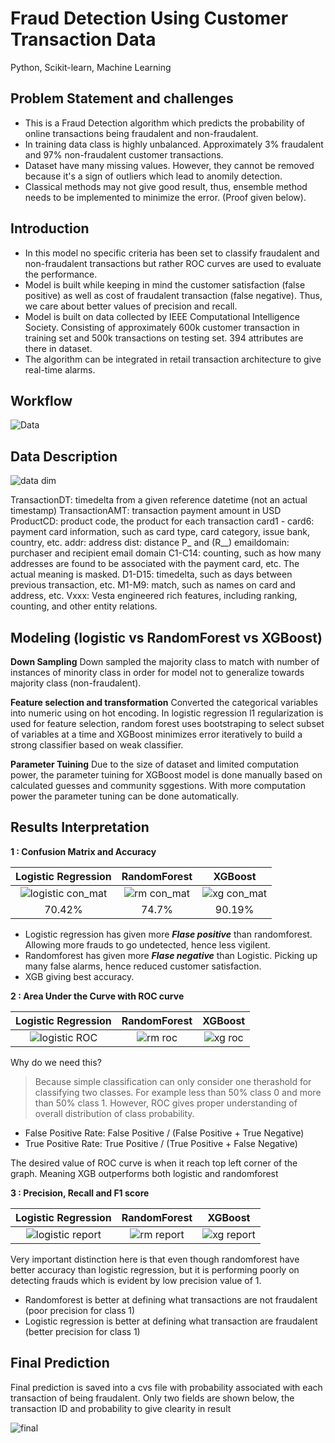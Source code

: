 # Fraud Detection Using Customer Transaction Data
Python, Scikit-learn, Machine Learning

## Problem Statement and challenges
- This is a Fraud Detection algorithm which predicts the probability of online transactions being fraudalent and non-fraudalent.
- In training data class is highly unbalanced. Approximately 3% fraudalent and 97% non-fraudalent customer transactions.
- Dataset have many missing values. However, they cannot be removed because it's a sign of outliers which lead to anomily detection.
- Classical methods may not give good result, thus, ensemble method needs to be implemented to minimize the error. (Proof given below). 

## Introduction
- In this model no specific criteria has been set to classify fraudalent and non-fraudalent transactions but rather ROC curves are used to evaluate the performance.
- Model is built while keeping in mind the customer satisfaction (false positive) as well as cost of fraudalent transaction (false negative). Thus, we care about better values of precision and recall.
- Model is built on data collected by IEEE Computational Intelligence Society. Consisting of approximately 600k customer transaction in training set and 500k transactions on testing set. 394 attributes are there in dataset. 
- The algorithm can be integrated in retail transaction architecture to give real-time alarms.
  
## Workflow

![Data](https://user-images.githubusercontent.com/32847030/65382701-eab09b00-dcd8-11e9-8b2a-bf08914504a6.jpg)


## Data Description
![data dim](https://user-images.githubusercontent.com/32847030/65395115-7de2e280-dd64-11e9-853d-1b179ec7ff44.JPG)

TransactionDT: timedelta from a given reference datetime (not an actual timestamp)
TransactionAMT: transaction payment amount in USD
ProductCD: product code, the product for each transaction
card1 - card6: payment card information, such as card type, card category, issue bank, country, etc.
addr: address
dist: distance
P_ and (R__) emaildomain: purchaser and recipient email domain
C1-C14: counting, such as how many addresses are found to be associated with the payment card, etc. The actual meaning is masked.
D1-D15: timedelta, such as days between previous transaction, etc.
M1-M9: match, such as names on card and address, etc.
Vxxx: Vesta engineered rich features, including ranking, counting, and other entity relations.

## Modeling (logistic vs RandomForest vs XGBoost)

**Down Sampling**
Down sampled the majority class to match with number of instances of minority class in order for model not to generalize towards majority class (non-fraudalent).

**Feature selection and transformation**
Converted the categorical variables into numeric using on hot encoding. In logistic regression l1 regularization is used for feature selection, random forest uses bootstraping to select subset of variables at a time and XGBoost minimizes error iteratively to build a strong classifier based on weak classifier. 

**Parameter Tuining**
Due to the size of dataset and limited computation power, the parameter tuining for XGBoost model is done manually based on calculated guesses and community sggestions. With more computation power the parameter tuning can be done automatically.   

## Results Interpretation
**1 : Confusion Matrix and Accuracy**

Logistic Regression                      | RandomForest                                 | XGBoost
:---------------------------------------:|:--------------------------------------------:|:---------------------------------------------:
![logistic con_mat](https://user-images.githubusercontent.com/32847030/65394133-b92ae480-dd57-11e9-9faf-459f19a4b439.JPG) | ![rm con_mat](https://user-images.githubusercontent.com/32847030/65394134-b92ae480-dd57-11e9-9127-724b1eda8159.JPG) | ![xg con_mat](https://user-images.githubusercontent.com/32847030/65394255-402c8c80-dd59-11e9-9cbc-7a288cfd04fc.JPG)
70.42% | 74.7% | 90.19%


- Logistic regression has given more ***Flase positive*** than randomforest. Allowing more frauds to go undetected, hence less vigilent.
- Randomforest has given more ***Flase negative*** than Logistic. Picking up many false alarms, hence reduced customer satisfaction.
- XGB giving best accuracy.
                         
              
              
              
**2 : Area Under the Curve with ROC curve**       

Logistic Regression                      | RandomForest                                 | XGBoost
:---------------------------------------:|:--------------------------------------------:|:---------------------------------------------:
![logistic ROC](https://user-images.githubusercontent.com/32847030/65394172-32c2d280-dd58-11e9-91b6-efea6251ff5b.JPG) | ![rm roc](https://user-images.githubusercontent.com/32847030/65394173-32c2d280-dd58-11e9-8cb0-a374add9b837.JPG) | ![xg roc](https://user-images.githubusercontent.com/32847030/65394260-4ae72180-dd59-11e9-9fd9-8b352924e132.JPG)

Why do we need this?
> Because simple classification can only consider one therashold for classifying two classes. For example less than 50% class 0 and more than 50% class 1. However, ROC gives proper understanding of overall distribution of class probability. 

- False Positive Rate: False Positive / (False Positive + True Negative) 
- True Positive Rate: True Positive / (True Positive + False Negative)

The desired value of ROC curve is when it reach top left corner of the graph. Meaning XGB outperforms both logistic and randomforest




**3 : Precision, Recall and F1 score**       

Logistic Regression                      | RandomForest                                 | XGBoost
:---------------------------------------:|:--------------------------------------------:|:---------------------------------------------:
![logistic report](https://user-images.githubusercontent.com/32847030/65394296-ed070980-dd59-11e9-9656-8533a1565c04.JPG) | ![rm report](https://user-images.githubusercontent.com/32847030/65394297-ed9fa000-dd59-11e9-8dc7-d149ab64d3fd.JPG) | ![xg report](https://user-images.githubusercontent.com/32847030/65394298-ed9fa000-dd59-11e9-8437-09d02ed47b0c.JPG)

Very important distinction here is that even though randomforest have better accuracy than logistic regression, but it is performing poorly on detecting frauds which is evident by low precision value of 1.

- Randomforest is better at defining what transactions are not fraudalent (poor precision for class 1)
- Logistic regression is better at defining what transaction are fraudalent (better precision for class 1)


## Final Prediction

Final prediction is saved into a cvs file with probability associated with each transaction of being fraudalent. Only two fields are shown below, the transaction ID and probability to give clearity in result

![final](https://user-images.githubusercontent.com/32847030/65394857-9e10a280-dd60-11e9-9113-67e7ce1ae40b.JPG)

